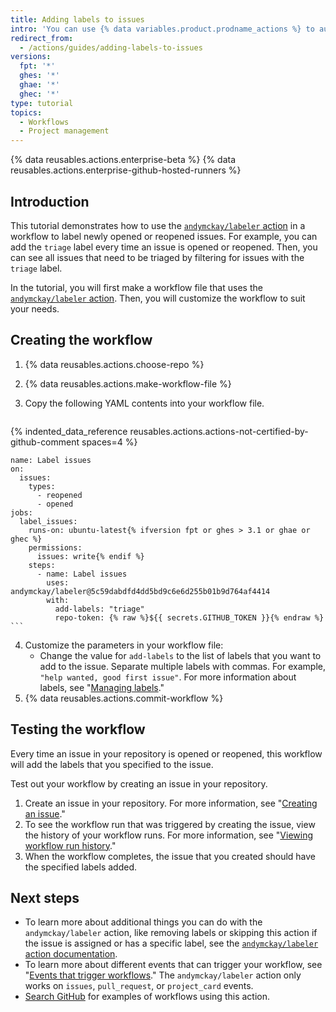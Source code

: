 ```yaml
---
title: Adding labels to issues
intro: 'You can use {% data variables.product.prodname_actions %} to automatically label issues.'
redirect_from:
  - /actions/guides/adding-labels-to-issues
versions:
  fpt: '*'
  ghes: '*'
  ghae: '*'
  ghec: '*'
type: tutorial
topics:
  - Workflows
  - Project management
---
```


{% data reusables.actions.enterprise-beta %}
{% data reusables.actions.enterprise-github-hosted-runners %}

## Introduction

This tutorial demonstrates how to use the [`andymckay/labeler` action](https://github.com/marketplace/actions/simple-issue-labeler) in a workflow to label newly opened or reopened issues. For example, you can add the `triage` label every time an issue is opened or reopened. Then, you can see all issues that need to be triaged by filtering for issues with the `triage` label.

In the tutorial, you will first make a workflow file that uses the [`andymckay/labeler` action](https://github.com/marketplace/actions/simple-issue-labeler). Then, you will customize the workflow to suit your needs.

## Creating the workflow

1. {% data reusables.actions.choose-repo %}
2. {% data reusables.actions.make-workflow-file %}
3. Copy the following YAML contents into your workflow file.

    ```yaml{:copy}
{% indented_data_reference reusables.actions.actions-not-certified-by-github-comment spaces=4 %}

    name: Label issues
    on:
      issues:
        types:
          - reopened
          - opened
    jobs:
      label_issues:
        runs-on: ubuntu-latest{% ifversion fpt or ghes > 3.1 or ghae or ghec %}
        permissions:
          issues: write{% endif %}
        steps:
          - name: Label issues
            uses: andymckay/labeler@5c59dabdfd4dd5bd9c6e6d255b01b9d764af4414
            with:
              add-labels: "triage"
              repo-token: {% raw %}${{ secrets.GITHUB_TOKEN }}{% endraw %}
    ```

4. Customize the parameters in your workflow file:
   - Change the value for `add-labels` to the list of labels that you want to add to the issue. Separate multiple labels with commas. For example, `"help wanted, good first issue"`. For more information about labels, see "[Managing labels](/github/managing-your-work-on-github/managing-labels#applying-labels-to-issues-and-pull-requests)."
5. {% data reusables.actions.commit-workflow %}

## Testing the workflow

Every time an issue in your repository is opened or reopened, this workflow will add the labels that you specified to the issue.

Test out your workflow by creating an issue in your repository.

1. Create an issue in your repository. For more information, see "[Creating an issue](/github/managing-your-work-on-github/creating-an-issue)."
2. To see the workflow run that was triggered by creating the issue, view the history of your workflow runs. For more information, see "[Viewing workflow run history](/actions/managing-workflow-runs/viewing-workflow-run-history)."
3. When the workflow completes, the issue that you created should have the specified labels added.

## Next steps

- To learn more about additional things you can do with the `andymckay/labeler` action, like removing labels or skipping this action if the issue is assigned or has a specific label, see the [`andymckay/labeler` action documentation](https://github.com/marketplace/actions/simple-issue-labeler).
- To learn more about different events that can trigger your workflow, see "[Events that trigger workflows](/actions/reference/events-that-trigger-workflows#issues)." The `andymckay/labeler` action only works on `issues`, `pull_request`, or `project_card` events.
- [Search GitHub](https://github.com/search?q=%22uses:+andymckay/labeler%22&type=code) for examples of workflows using this action.
